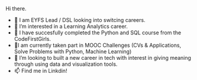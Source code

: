 Hi there. 
- 👋 I am EYFS Lead / DSL looking into switcing careers.
- 👀 I’m interested in a Learning Analytics career.
- 🌱 I have succesfully completed the Python and SQL course from the CodeFirstGirls.
- 🌱I am currently taken part in MOOC Challenges (CVs & Applications, Solve Problems with Python, Machine Learning)
- 💞️ I’m looking to built a new career in tech with interest in giving meaning through using data and visualization tools.
- 📫 Find me in Linkdin! 
